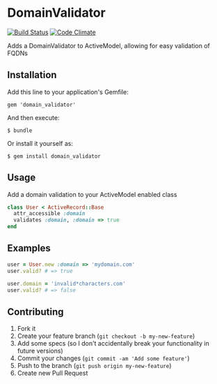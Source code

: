 # DomainValidator

[![Build Status](https://travis-ci.org/kdayton-/domain_validator.png?branch=master)](https://travis-ci.org/kdayton-/domain_validator)
[![Code Climate](https://codeclimate.com/github/kdayton-/domain_validator.png)](https://codeclimate.com/github/kdayton-/domain_validator)

Adds a DomainValidator to ActiveModel, allowing for easy validation of FQDNs


## Installation

Add this line to your application's Gemfile:

    gem 'domain_validator'

And then execute:

    $ bundle

Or install it yourself as:

    $ gem install domain_validator

## Usage

Add a domain validation to your ActiveModel enabled class

```ruby
class User < ActiveRecord::Base
  attr_accessible :domain
  validates :domain, :domain => true
end
```

## Examples

```ruby
user = User.new :domain => 'mydomain.com'
user.valid? # => true

user.domain = 'invalid*characters.com'
user.valid? # => false
```

## Contributing

1. Fork it
2. Create your feature branch (`git checkout -b my-new-feature`)
3. Add some specs (so I don't accidentally break your functionality in future versions)
4. Commit your changes (`git commit -am 'Add some feature'`)
5. Push to the branch (`git push origin my-new-feature`)
6. Create new Pull Request
